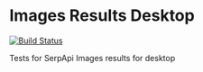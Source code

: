 # Images Results Desktop

[![Build Status](https://travis-ci.org/serpapi/test-images-results-desktop.svg?branch=master)](https://travis-ci.org/serpapi/test-images-results-desktop)

Tests for SerpApi Images results for desktop
